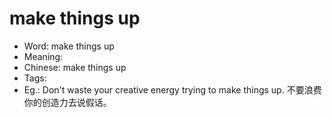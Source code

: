 # make things up

- Word: make things up
- Meaning: 
- Chinese: make things up
- Tags: 
- Eg.: Don't waste your creative energy trying to make things up. 不要浪费你的创造力去说假话。
